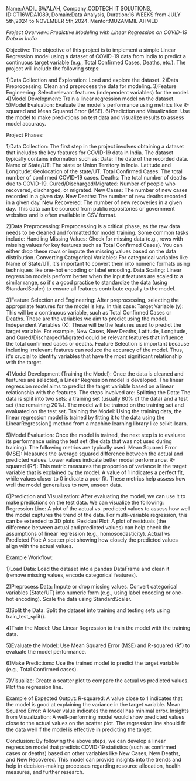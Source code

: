 Name:AADIL SWALAH, Company:CODTECH IT SOLUTIONS, ID:CT16WDA1089, Domain:Data Analysis, Duration:16 WEEKS from JULY 5th,2024 to NOVEMBER 5th,2024. Mentor:MUZAMMIL AHMED

*Project Overview: Predictive Modeling with Linear Regression on COVID-19 Data in India*

Objective:
The objective of this project is to implement a simple Linear Regression model using a dataset of COVID-19 data from India to predict a continuous target variable (e.g., Total Confirmed Cases, Deaths, etc.). The project will include the following steps:

1)Data Collection and Exploration: Load and explore the dataset.
2)Data Preprocessing: Clean and preprocess the data for modeling.
3)Feature Engineering: Select relevant features (independent variables) for the model.
4)Model Development: Train a linear regression model on the dataset.
5)Model Evaluation: Evaluate the model's performance using metrics like R-squared and Mean Squared Error (MSE).
6)Prediction and Visualization: Use the model to make predictions on test data and visualize results to assess model accuracy.

Project Phases:

1)Data Collection: The first step in the project involves obtaining a dataset that includes the key features for COVID-19 data in India. The dataset typically contains information such as:
    Date: The date of the recorded data.
    Name of State/UT: The state or Union Territory in India.
    Latitude and Longitude: Geolocation of the state/UT.
    Total Confirmed Cases: The total number of confirmed COVID-19 cases.
    Deaths: The total number of deaths due to COVID-19.
    Cured/Discharged/Migrated: Number of people who recovered, discharged, or migrated.
    New Cases: The number of new cases recorded in a given day.
    New Deaths: The number of new deaths recorded in a given day.
    New Recovered: The number of new recoveries in a given day.
    This data can be sourced from public repositories or government websites and is often available in CSV format.

2)Data Preprocessing: Preprocessing is a critical phase, as the raw data needs to be cleaned and formatted for model training. Some common tasks include:
    Handling Missing Values: Check for missing data (e.g., rows with missing values for key features such as Total Confirmed Cases). You can either drop these rows or impute the missing values based on the data distribution.
    Converting Categorical Variables: For categorical variables like Name of State/UT, it's important to convert them into numeric formats using techniques like one-hot encoding or label encoding.
    Data Scaling: Linear regression models perform better when the input features are scaled to a similar range, so it's a good practice to standardize the data (using StandardScaler) to ensure all features contribute equally to the model.
    
3)Feature Selection and Engineering: After preprocessing, selecting the appropriate features for the model is key. In this case:
    Target Variable (y): This will be a continuous variable, such as Total Confirmed Cases or Deaths. These are the variables we aim to predict using the model.
    Independent Variables (X): These will be the features used to predict the target variable. For example, New Cases, New Deaths, Latitude, Longitude, and Cured/Discharged/Migrated could be relevant features that influence the total confirmed cases or deaths.
    Feature Selection is important because including irrelevant features can reduce the accuracy of the model. Thus, it's crucial to identify variables that have the most significant relationship with the target.

4)Model Development (Training the Model): Once the data is cleaned and features are selected, a Linear Regression model is developed. The linear regression model aims to predict the target variable based on a linear relationship with the features. The steps involved are:
    Splitting the Data: The data is split into two sets: a training set (usually 80% of the data) and a test set (the remaining 20%). The model will be trained on the training set and evaluated on the test set.
    Training the Model: Using the training data, the linear regression model is trained by fitting it to the data using the LinearRegression() method from a machine learning library like scikit-learn.
    
5)Model Evaluation: Once the model is trained, the next step is to evaluate its performance using the test set (the data that was not used during training). The following metrics are typically used:
    Mean Squared Error (MSE): Measures the average squared difference between the actual and predicted values. Lower values indicate better model performance.
    R-squared (R²): This metric measures the proportion of variance in the target variable that is explained by the model. A value of 1 indicates a perfect fit, while values closer to 0 indicate a poor fit.
    These metrics help assess how well the model generalizes to new, unseen data.

6)Prediction and Visualization: After evaluating the model, we can use it to make predictions on the test data. We can visualize the following:
    Regression Line: A plot of the actual vs. predicted values to assess how well the model captures the trend of the data. For multi-variable regression, this can be extended to 3D plots.
    Residual Plot: A plot of residuals (the difference between actual and predicted values) can help check the assumptions of linear regression (e.g., homoscedasticity).
    Actual vs Predicted Plot: A scatter plot showing how closely the predicted values align with the actual values.
    
Example Workflow:

1)Load Data: Load the dataset into a pandas DataFrame and clean it (remove missing values, encode categorical features).

2)Preprocess Data:
    Impute or drop missing values.
    Convert categorical variables (State/UT) into numeric form (e.g., using label encoding or one-hot encoding).
    Scale the data using StandardScaler.

3)Split the Data: Split the dataset into training and testing sets using train_test_split().

4)Train the Model: Use Linear Regression to train the model with the training data.

5)Evaluate the Model:
    Use Mean Squared Error (MSE) and R-squared (R²) to evaluate the model performance.

6)Make Predictions: Use the trained model to predict the target variable (e.g., Total Confirmed cases).

7)Visualize:
    Create a scatter plot to compare the actual vs predicted values.
    Plot the regression line.

Example of Expected Output:
    R-squared: A value close to 1 indicates that the model is good at explaining the variance in the target variable.
    Mean Squared Error: A lower value indicates the model has minimal error.
Insights from Visualization:
    A well-performing model would show predicted values close to the actual values on the scatter plot.
    The regression line should fit the data well if the model is effective in predicting the target.

Conclusion:
    By following the above steps, we can develop a linear regression model that predicts COVID-19 statistics (such as confirmed cases or deaths) based on other variables like New Cases, New Deaths, and New Recovered. This model can provide insights into the trends and help in decision-making processes regarding resource allocation, health measures, and further research.
